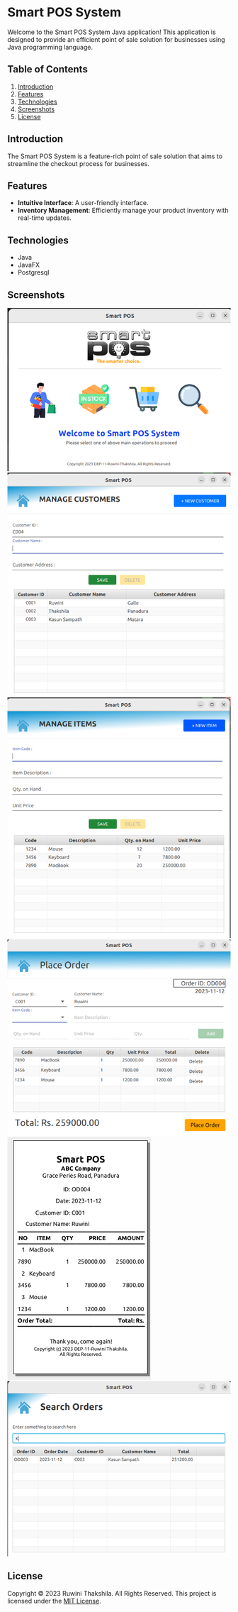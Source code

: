 # Smart POS System
Welcome to the Smart POS System Java application! This application is designed to provide an efficient point of sale solution for businesses using Java programming language.

## Table of Contents
1. [Introduction](#introduction)
2. [Features](#features)
3. [Technologies](#technologies)
4. [Screenshots](#screenshots)
5. [License](#license)

## Introduction
The Smart POS System is a feature-rich point of sale solution that aims to streamline the checkout process for businesses.

## Features
- **Intuitive Interface**: A user-friendly interface.
- **Inventory Management**: Efficiently manage your product inventory with real-time updates.

## Technologies
* Java
* JavaFX
* Postgresql

## Screenshots
![Home](/img/screenshots/mainForm.png)
![Manage customers](/img/screenshots/manageCustomers.png)
![Mange Items](/img/screenshots/manageItems.png)
![Place orders](/img/screenshots/placeOrders.png)
![POS Bill](/img/screenshots/posBill.png)
![Search Orders](/img/screenshots/searchOrders.png)

## License
Copyright &copy; 2023 Ruwini Thakshila. All Rights Reserved.
This project is licensed under the [MIT License](License.txt).

